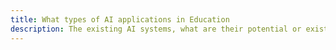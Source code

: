 ```yaml
---
title: What types of AI applications in Education
description: The existing AI systems, what are their potential or existing uses in Education
---
```

